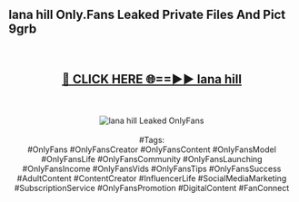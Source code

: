 <h2>lana hill Only.Fans Leaked Private Files And Pict 9grb</h2>
<br>
<div align="center">
<h2><a href="https://mediafiles.top/lana_hill" rel="nofollow">🔴 CLICK HERE 🌐==►► lana hill</a></h2>
<br>
<br>
<a href="https://mediafiles.top/lana_hill" rel="nofollow" data-target="animated-image.originalLink"><img src="https://i.ibb.co.com/WyWwxjT/player-gif2.gif" alt="lana hill Leaked OnlyFans" style="max-width: 100%; display: inline-block;" data-target="animated-image.originalImage"></a>
<br><br>
#Tags:
<br>
#OnlyFans #OnlyFansCreator #OnlyFansContent #OnlyFansModel #OnlyFansLife #OnlyFansCommunity #OnlyFansLaunching #OnlyFansIncome #OnlyFansVids #OnlyFansTips #OnlyFansSuccess #AdultContent #ContentCreator #InfluencerLife #SocialMediaMarketing #SubscriptionService #OnlyFansPromotion #DigitalContent #FanConnect
</div>
<br>
